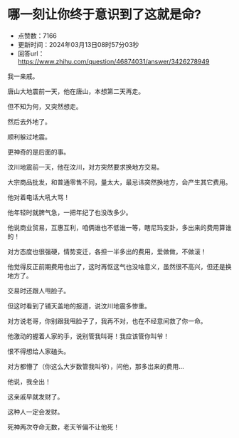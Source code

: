 # 哪一刻让你终于意识到了这就是命?
- 点赞数：7166
- 更新时间：2024年03月13日08时57分03秒
- 回答url：https://www.zhihu.com/question/46874031/answer/3426278949
<body>
 <p data-pid="59sHG3me">我一亲戚。</p>
 <p data-pid="tLLFSdoX">唐山大地震前一天，他在唐山，本想第二天再走。</p>
 <p data-pid="jjVji7Xj">但不知为何，又突然想走。</p>
 <p data-pid="-B6YeNYX">然后去外地了。</p>
 <p data-pid="hoXPa-VV">顺利躲过地震。</p>
 <p data-pid="Zkl1bifW">更神奇的是后面的事。</p>
 <p data-pid="eFyraNrN">汶川地震前一天，他在汶川，对方突然要求换地方交易。</p>
 <p data-pid="23tBGyja">大宗商品批发，和普通零售不同，量太大，最忌讳突然换地方，会产生其它费用。</p>
 <p data-pid="fid_jOEj">他对着电话大吼大骂！</p>
 <p data-pid="CP2vtmJX">他年轻时就脾气急，一把年纪了也没改多少。</p>
 <p data-pid="Hdl8EkrP">他说商业贸易，互惠互利，咱俩谁也不低谁一等，瞎尼玛变卦，多出来的费用算谁的！</p>
 <p data-pid="XHQBDqNi">对方态度也很强硬，情势变迁，各担一半多出的费用，爱做做，不做滚！</p>
 <p data-pid="DBtbGC-2">他觉得反正前期费用也出了，这时再怄这气也没啥意义，虽然很不高兴，但还是换地方了。</p>
 <p data-pid="IVBMoMI7">交易时还跟人甩脸子。</p>
 <p data-pid="RwUTGIKx">但这时看到了铺天盖地的报道，说汶川地震多惨重。</p>
 <p data-pid="EvQMV3p-">对方说老哥，你别跟我甩脸子了，我再不对，也在不经意间救了你一命。</p>
 <p data-pid="8XLEcLfd">他激动的握着人家的手，说别管我叫哥！我应该管你叫爷！</p>
 <p data-pid="k9bua0Uv">恨不得想给人家磕头。</p>
 <p data-pid="d1IAtTtx">对方都懵了（你这么大岁数管我叫爷），问他，那多岀来的费用…</p>
 <p data-pid="Wee-c09I">他说，我全出！</p>
 <p data-pid="lFLlHXtz">这亲戚早就发财了。</p>
 <p data-pid="l-Mwx3uF">这种人一定会发财。</p>
 <p data-pid="KDPKARU0">死神两次夺命无数，老天爷偏不让他死！</p>
</body>